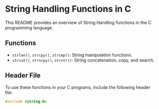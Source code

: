 # String Handling Functions in C

This README provides an overview of String Handling functions in the C programming language.

## Functions
- `strlen()`, `strcpy()`, `strcmp()`: String manipulation functions.
- `strcat()`, `strncpy()`, `strstr()`: String concatenation, copy, and search.

## Header File
To use these functions in your C programs, include the following header file:

```c
#include <string.h>
```